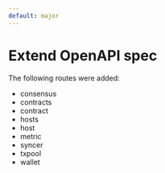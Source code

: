 ```yaml
---
default: major
---
```


# Extend OpenAPI spec

The following routes were added:
- consensus
- contracts
- contract
- hosts
- host
- metric
- syncer
- txpool
- wallet